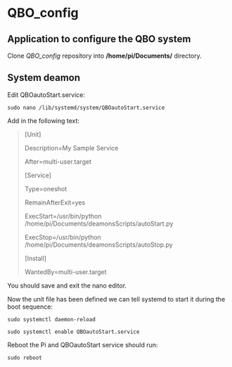 # QBO_config

## Application  to configure the QBO system

Clone *QBO_config* repository into **/home/pi/Documents/** directory.

## System deamon
Edit QBOautoStart.service:

`sudo nano /lib/systemd/system/QBOautoStart.service`

Add in the following text:

>[Unit]
>
>Description=My Sample Service
>
>After=multi-user.target
>
>
>[Service]
>
>Type=oneshot
>
>RemainAfterExit=yes
>
>ExecStart=/usr/bin/python /home/pi/Documents/deamonsScripts/autoStart.py
>
>ExecStop=/usr/bin/python /home/pi/Documents/deamonsScripts/autoStop.py
>
>
>[Install]
>
>WantedBy=multi-user.target

You should save and exit the nano editor.

Now the unit file has been defined we can tell systemd to start it during the boot sequence:

`sudo systemctl daemon-reload`

`sudo systemctl enable QBOautoStart.service`

Reboot the Pi and QBOautoStart service should run:

`sudo reboot`
